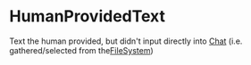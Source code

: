 # HumanProvidedText

Text the human provided, but didn't input directly into [Chat](Chat.md) (i.e. gathered/selected from
the[FileSystem](FileSystem.md))